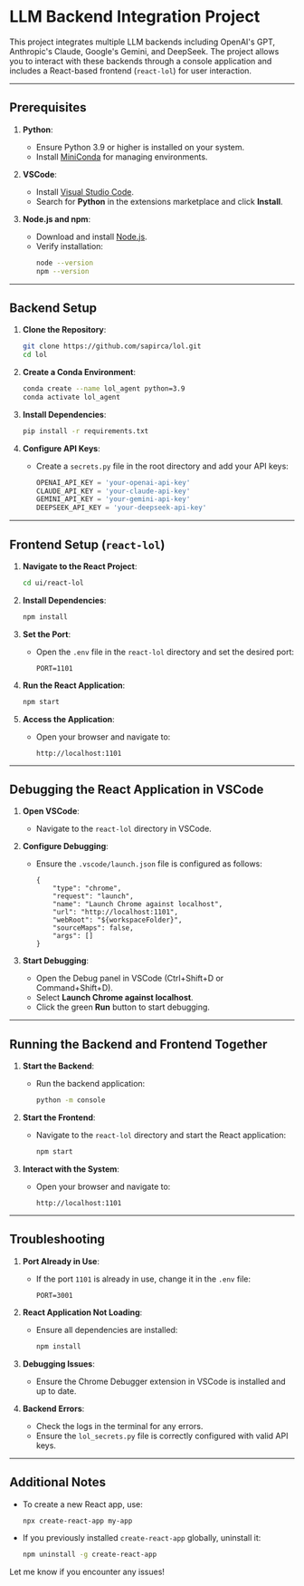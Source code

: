 # LLM Backend Integration Project

This project integrates multiple LLM backends including OpenAI's GPT, Anthropic's Claude, Google's Gemini, and DeepSeek. The project allows you to interact with these backends through a console application and includes a React-based frontend (`react-lol`) for user interaction.

---

## Prerequisites

1. **Python**:
   - Ensure Python 3.9 or higher is installed on your system.
   - Install [MiniConda](https://docs.anaconda.com/miniconda/install/) for managing environments.

2. **VSCode**:
   - Install [Visual Studio Code](https://code.visualstudio.com/).
   - Search for **Python** in the extensions marketplace and click **Install**.

3. **Node.js and npm**:
   - Download and install [Node.js](https://nodejs.org/en/download/).
   - Verify installation:
     ```bash
     node --version
     npm --version
     ```

---

## Backend Setup

1. **Clone the Repository**:
   ```bash
   git clone https://github.com/sapirca/lol.git
   cd lol
   ```

2. **Create a Conda Environment**:
   ```bash
   conda create --name lol_agent python=3.9
   conda activate lol_agent
   ```

3. **Install Dependencies**:
   ```bash
   pip install -r requirements.txt
   ```

4. **Configure API Keys**:
   - Create a `secrets.py` file in the root directory and add your API keys:
     ```python
     OPENAI_API_KEY = 'your-openai-api-key'
     CLAUDE_API_KEY = 'your-claude-api-key'
     GEMINI_API_KEY = 'your-gemini-api-key'
     DEEPSEEK_API_KEY = 'your-deepseek-api-key'
     ```

---

## Frontend Setup (`react-lol`)

1. **Navigate to the React Project**:
   ```bash
   cd ui/react-lol
   ```

2. **Install Dependencies**:
   ```bash
   npm install
   ```

3. **Set the Port**:
   - Open the `.env` file in the `react-lol` directory and set the desired port:
     ```properties
     PORT=1101
     ```

4. **Run the React Application**:
   ```bash
   npm start
   ```

5. **Access the Application**:
   - Open your browser and navigate to:
     ```
     http://localhost:1101
     ```

---

## Debugging the React Application in VSCode

1. **Open VSCode**:
   - Navigate to the `react-lol` directory in VSCode.

2. **Configure Debugging**:
   - Ensure the `.vscode/launch.json` file is configured as follows:
     ```jsonc
     {
         "type": "chrome",
         "request": "launch",
         "name": "Launch Chrome against localhost",
         "url": "http://localhost:1101",
         "webRoot": "${workspaceFolder}",
         "sourceMaps": false,
         "args": []
     }
     ```

3. **Start Debugging**:
   - Open the Debug panel in VSCode (Ctrl+Shift+D or Command+Shift+D).
   - Select **Launch Chrome against localhost**.
   - Click the green **Run** button to start debugging.

---

## Running the Backend and Frontend Together

1. **Start the Backend**:
   - Run the backend application:
     ```bash
     python -m console
     ```

2. **Start the Frontend**:
   - Navigate to the `react-lol` directory and start the React application:
     ```bash
     npm start
     ```

3. **Interact with the System**:
   - Open your browser and navigate to:
     ```
     http://localhost:1101
     ```

---

## Troubleshooting

1. **Port Already in Use**:
   - If the port `1101` is already in use, change it in the `.env` file:
     ```properties
     PORT=3001
     ```

2. **React Application Not Loading**:
   - Ensure all dependencies are installed:
     ```bash
     npm install
     ```

3. **Debugging Issues**:
   - Ensure the Chrome Debugger extension in VSCode is installed and up to date.

4. **Backend Errors**:
   - Check the logs in the terminal for any errors.
   - Ensure the `lol_secrets.py` file is correctly configured with valid API keys.

---

## Additional Notes

- To create a new React app, use:
  ```bash
  npx create-react-app my-app
  ```
- If you previously installed `create-react-app` globally, uninstall it:
  ```bash
  npm uninstall -g create-react-app
  ```

Let me know if you encounter any issues!